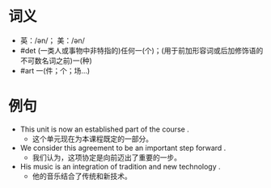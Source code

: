 # 词义
- 英：/ən/； 美：/ən/
- #det (一类人或事物中非特指的)任何一(个)；(用于前加形容词或后加修饰语的不可数名词之前)一(种)
- #art 一(件；个；场…)
# 例句
- This unit is now an established part of the course .
	- 这个单元现在为本课程既定的一部分。
- We consider this agreement to be an important step forward .
	- 我们认为，这项协定是向前迈出了重要的一步。
- His music is an integration of tradition and new technology .
	- 他的音乐结合了传统和新技术。
